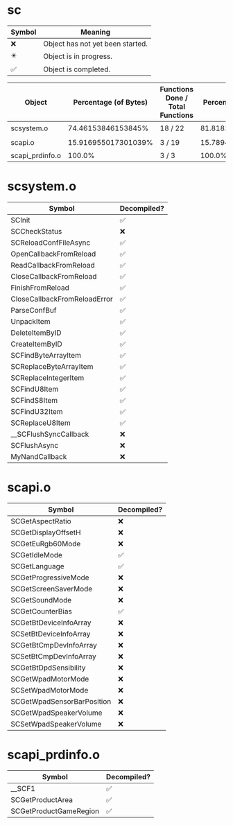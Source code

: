 # sc
| Symbol | Meaning 
| ------------- | ------------- 
| :x: | Object has not yet been started. 
| :eight_pointed_black_star: | Object is in progress. 
| :white_check_mark: | Object is completed. 


| Object | Percentage (of Bytes) | Functions Done / Total Functions | Percentage (Functions) | Status 
| ------------- | ------------- | ------------- | ------------- | ------------- 
| scsystem.o | 74.46153846153845% | 18 / 22 | 81.81818181818183% | :eight_pointed_black_star: 
| scapi.o | 15.916955017301039% | 3 / 19 | 15.789473684210526% | :eight_pointed_black_star: 
| scapi_prdinfo.o | 100.0% | 3 / 3 | 100.0% | :white_check_mark: 


# scsystem.o
| Symbol | Decompiled? |
| ------------- | ------------- |
| SCInit | :white_check_mark: |
| SCCheckStatus | :x: |
| SCReloadConfFileAsync | :white_check_mark: |
| OpenCallbackFromReload | :white_check_mark: |
| ReadCallbackFromReload | :white_check_mark: |
| CloseCallbackFromReload | :white_check_mark: |
| FinishFromReload | :white_check_mark: |
| CloseCallbackFromReloadError | :white_check_mark: |
| ParseConfBuf | :white_check_mark: |
| UnpackItem | :white_check_mark: |
| DeleteItemByID | :white_check_mark: |
| CreateItemByID | :white_check_mark: |
| SCFindByteArrayItem | :white_check_mark: |
| SCReplaceByteArrayItem | :white_check_mark: |
| SCReplaceIntegerItem | :white_check_mark: |
| SCFindU8Item | :white_check_mark: |
| SCFindS8Item | :white_check_mark: |
| SCFindU32Item | :white_check_mark: |
| SCReplaceU8Item | :white_check_mark: |
| __SCFlushSyncCallback | :x: |
| SCFlushAsync | :x: |
| MyNandCallback | :x: |


# scapi.o
| Symbol | Decompiled? |
| ------------- | ------------- |
| SCGetAspectRatio | :x: |
| SCGetDisplayOffsetH | :x: |
| SCGetEuRgb60Mode | :x: |
| SCGetIdleMode | :white_check_mark: |
| SCGetLanguage | :white_check_mark: |
| SCGetProgressiveMode | :x: |
| SCGetScreenSaverMode | :x: |
| SCGetSoundMode | :x: |
| SCGetCounterBias | :white_check_mark: |
| SCGetBtDeviceInfoArray | :x: |
| SCSetBtDeviceInfoArray | :x: |
| SCGetBtCmpDevInfoArray | :x: |
| SCSetBtCmpDevInfoArray | :x: |
| SCGetBtDpdSensibility | :x: |
| SCGetWpadMotorMode | :x: |
| SCSetWpadMotorMode | :x: |
| SCGetWpadSensorBarPosition | :x: |
| SCGetWpadSpeakerVolume | :x: |
| SCSetWpadSpeakerVolume | :x: |


# scapi_prdinfo.o
| Symbol | Decompiled? |
| ------------- | ------------- |
| __SCF1 | :white_check_mark: |
| SCGetProductArea | :white_check_mark: |
| SCGetProductGameRegion | :white_check_mark: |


